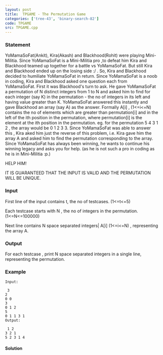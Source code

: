 ```yaml
---
layout: post
title:  TPGAME - The Permutation Game
categories: ['tree-43', 'binary-search-82']
code: TPGAME
src: TPGAME.cpp
---
```


### **Statement**

YoMamaSoFat(Ankit), Kira(Akash) and Blackhood(Rohit) were playing Mini-
Militia. Since YoMamaSoFat is a Mini-Militia pro ,to defeat him Kira and
Blackhood teamed up together for a battle vs YoMamaSoFat. But still Kira and
Blackhood ended up on the losing side :/ . So, Kira and Blackhood decided to
humiliate YoMamaSoFat in return. Since YoMamaSoFat is a noob in coding, Kira
and Blackhood asked one question each from YoMamaSoFat. First it was
Blackhood's turn to ask. He gave YoMamaSoFat a permutation of N distinct
integers from 1 to N and asked him to find for each integer (say K) in the
permutation - the no of integers in its left and having value greater than K.
YoMamaSoFat answered this instantly and gave Blackhood an array (say A) as the
answer. Formally A[i] , (1<=i<=N) contains the no of elements which are
greater than permutation[i] and in the left of the ith position in the
permutation, where permutation[i] is the element at the ith position in the
permutation. eg. for the permutation 5 4 3 1 2 , the array would be 0 1 2 3 3.
Since YoMamaSoFat was able to answer this , Kira aked him just the reverse of
this problem, i.e. Kira gave him the array A and asked him to find the
permutation corresponding to the array. Since YoMamaSoFat has always been
winning, he wants to continue his winning legacy and asks you for help. (as he
is not such a pro in coding as he is in Mini-Militia :p.)

HELP HIM! 

IT IS GUARANTEED THAT THE INPUT IS VALID AND THE PERMUTATION WILL BE
UNIQUE.

###  Input

First line of the input contains t, the no of testcases. (1<=t<=5)

Each testcase starts with N , the no of integers in the
permutation.(1<=N<=100000)

Next line contains N space separated integers| A[i] (1<=i<=N) , representing
the array A.

### Output

For each testcase , print N space separated integers in a single line,
representing the permutation.

### Example

    
    
    Input:
     3   
    2  
    0 0   
    3  
    0 1 2   
    5   
    0 1 1 3 1   
    Output:
     1 2   
    3 2 1   
    5 2 3 1 4 
    



#### **Solution**



